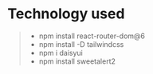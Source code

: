 # Technology used

> - npm install react-router-dom@6
> - npm install -D tailwindcss
> - npm i daisyui
> - npm install sweetalert2
